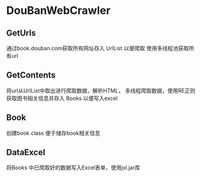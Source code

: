 # DouBanWebCrawler

GetUrls
-----------------------
通过book.douban.com获取所有网址存入 UrlList 以便爬取
使用多线程池获取所有url

GetContents
-----------------------
将url从UrlList中取出进行爬取数据，解析HTML， 多线程爬取数据，使用RE正则获取图书相关信息并存入 Books 以便写入excel

Book
-----------------------
创建book class 便于储存book相关信息

DataExcel
-----------------------
将Books 中已爬取好的数据写入Excel表单，使用jxl.jar库
